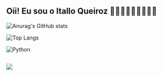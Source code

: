 ## Oii! Eu sou o Itallo Queiroz 👨🏻‍💻👨🏻‍💻👨🏻‍💻

![Anurag's GitHub stats](https://github-readme-stats.vercel.app/api?username=Itallo-queiroz&theme=algolia_icons=true)

![Top Langs](https://github-readme-stats.vercel.app/api/top-langs/?username=Itallo-queiroz&layout=compact)

![Python](https://img.icons8.com/color/80/000000/python.png)

##

  <a href="https://instagram.com/italloo.q" target="_blank"><img src="https://img.shields.io/badge/-Instagram-%23E4405F?style=for-the-badge&logo=instagram&logoColor=white" target="_blank"></a>
 
